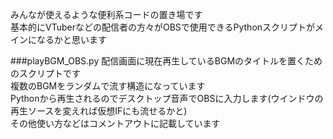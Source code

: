 みんなが使えるような便利系コードの置き場です  
基本的にVTuberなどの配信者の方々がOBSで使用できるPythonスクリプトがメインになるかと思います  

###playBGM_OBS.py
配信画面に現在再生しているBGMのタイトルを置くためのスクリプトです  
複数のBGMをランダムで流す構造になっています  
Pythonから再生されるのでデスクトップ音声でOBSに入力します(ウインドウの再生ソースを変えれば仮想IFにも流せるかと)  
その他使い方などはコメントアウトに記載しています  
